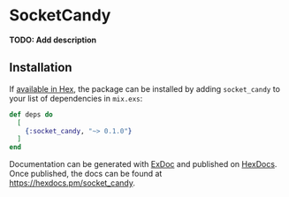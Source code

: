 # SocketCandy

**TODO: Add description**

## Installation

If [available in Hex](https://hex.pm/docs/publish), the package can be installed
by adding `socket_candy` to your list of dependencies in `mix.exs`:

```elixir
def deps do
  [
    {:socket_candy, "~> 0.1.0"}
  ]
end
```

Documentation can be generated with [ExDoc](https://github.com/elixir-lang/ex_doc)
and published on [HexDocs](https://hexdocs.pm). Once published, the docs can
be found at <https://hexdocs.pm/socket_candy>.

